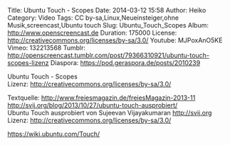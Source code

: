 Title: Ubuntu Touch - Scopes
Date: 2014-03-12 15:58
Author: Heiko
Category: Video
Tags: CC by-sa,Linux,Neueinsteiger,ohne Musik,screencast,Ubuntu touch
Slug: Ubuntu_Touch_Scopes
Album: http://www.openscreencast.de
Duration: 175000
License: http://creativecommons.org/licenses/by-sa/3.0/
Youtube: MJPoxAnO5KE
Vimeo: 132213568
Tumblr: http://openscreencast.tumblr.com/post/79366310921/ubuntu-touch-scopes-lizenz
Diaspora: https://pod.geraspora.de/posts/2010239

Ubuntu Touch - Scopes  
Lizenz: <http://creativecommons.org/licenses/by-sa/3.0/>  
  
Textquelle: <http://www.freiesmagazin.de/freiesMagazin-2013-11>  
<http://svij.org/blog/2013/10/27/ubuntu-touch-ausprobiert/>  
Ubuntu Touch ausprobiert von Sujeevan Vijayakumaran <http://svij.org>  
Lizenz: <http://creativecommons.org/licenses/by-sa/3.0/>  
  
<https://wiki.ubuntu.com/Touch/>

